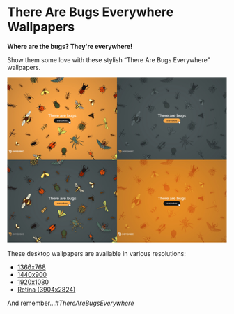 # There Are Bugs Everywhere Wallpapers

**Where are the bugs? They're everywhere!** 

Show them some love with these stylish “There Are Bugs Everywhere" wallpapers. 

<p align="center">
	<img src="https://github.com/doyensec/ThereAreBugsEverywhere/raw/master/ThereAreBugsCollage.jpg">
</p>

These desktop wallpapers are available in various resolutions:
* [1366x768](https://github.com/doyensec/ThereAreBugsEverywhere/tree/master/1366x768)
* [1440x900](https://github.com/doyensec/ThereAreBugsEverywhere/tree/master/1440x900)
* [1920x1080](https://github.com/doyensec/ThereAreBugsEverywhere/tree/master/1920x1080)
* [Retina (3904x2824)](https://github.com/doyensec/ThereAreBugsEverywhere/tree/master/retina)

And remember...*#ThereAreBugsEverywhere*
